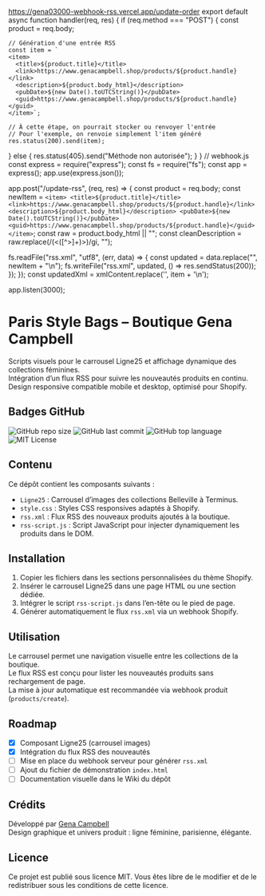 https://gena03000-webhook-rss.vercel.app/update-order
export default async function handler(req, res) {
  if (req.method === "POST") {
    const product = req.body;

    // Génération d'une entrée RSS
    const item = `
    <item>
      <title>${product.title}</title>
      <link>https://www.genacampbell.shop/products/${product.handle}</link>
      <description>${product.body_html}</description>
      <pubDate>${new Date().toUTCString()}</pubDate>
      <guid>https://www.genacampbell.shop/products/${product.handle}</guid>
    </item>`;

    // À cette étape, on pourrait stocker ou renvoyer l'entrée
    // Pour l'exemple, on renvoie simplement l'item généré
    res.status(200).send(item);
  } else {
    res.status(405).send("Méthode non autorisée");
  }
}
// webhook.js
const express = require("express");
const fs = require("fs");
const app = express();
app.use(express.json());

app.post("/update-rss", (req, res) => {
  const product = req.body;
  const newItem = `
    <item>
      <title>${product.title}</title>
      <link>https://www.genacampbell.shop/products/${product.handle}</link>
      <description>${product.body_html}</description>
      <pubDate>${new Date().toUTCString()}</pubDate>
      <guid>https://www.genacampbell.shop/products/${product.handle}</guid>
    </item>
  `;
const raw = product.body_html || "";
const cleanDescription = raw.replace(/(<([^>]+)>)/gi, "");

  fs.readFile("rss.xml", "utf8", (err, data) => {
    const updated = data.replace("</channel></rss>", newItem + "\n</channel></rss>");
    fs.writeFile("rss.xml", updated, () => res.sendStatus(200));
  });
});
<enclosure url="https://cdn.shopify.com/s/files/.../products/image.jpg" type="image/jpeg" />
const updatedXml = xmlContent.replace('</channel>', item + '\n</channel>');

app.listen(3000);
# Paris Style Bags – Boutique Gena Campbell

Scripts visuels pour le carrousel Ligne25 et affichage dynamique des collections féminines.  
Intégration d’un flux RSS pour suivre les nouveautés produits en continu.  
Design responsive compatible mobile et desktop, optimisé pour Shopify.

## Badges GitHub

![GitHub repo size](https://img.shields.io/github/repo-size/Gena03000/gena03000-paris-style-bags)
![GitHub last commit](https://img.shields.io/github/last-commit/Gena03000/gena03000-paris-style-bags)
![GitHub top language](https://img.shields.io/github/languages/top/Gena03000/gena03000-paris-style-bags)
![MIT License](https://img.shields.io/badge/license-MIT-blue.svg)

## Contenu

Ce dépôt contient les composants suivants :

- `Ligne25` : Carrousel d’images des collections Belleville à Terminus.
- `style.css` : Styles CSS responsives adaptés à Shopify.
- `rss.xml` : Flux RSS des nouveaux produits ajoutés à la boutique.
- `rss-script.js` : Script JavaScript pour injecter dynamiquement les produits dans le DOM.

## Installation

1. Copier les fichiers dans les sections personnalisées du thème Shopify.
2. Insérer le carrousel Ligne25 dans une page HTML ou une section dédiée.
3. Intégrer le script `rss-script.js` dans l’en-tête ou le pied de page.
4. Générer automatiquement le flux `rss.xml` via un webhook Shopify.

## Utilisation

Le carrousel permet une navigation visuelle entre les collections de la boutique.  
Le flux RSS est conçu pour lister les nouveautés produits sans rechargement de page.  
La mise à jour automatique est recommandée via webhook produit (`products/create`).

## Roadmap

- [x] Composant Ligne25 (carrousel images)
- [x] Intégration du flux RSS des nouveautés
- [ ] Mise en place du webhook serveur pour générer `rss.xml`
- [ ] Ajout du fichier de démonstration `index.html`
- [ ] Documentation visuelle dans le Wiki du dépôt

## Crédits

Développé par [Gena Campbell](https://www.genacampbell.shop)  
Design graphique et univers produit : ligne féminine, parisienne, élégante.

## Licence

Ce projet est publié sous licence MIT. Vous êtes libre de le modifier et de le redistribuer sous les conditions de cette licence.
